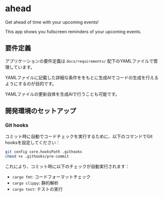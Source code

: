 # ahead

Get ahead of time with your upcoming events!

This app shows you fullscreen reminders of your upcoming events.

## 要件定義

アプリケーションの要件定義は `docs/requirements/` 配下のYAMLファイルで管理しています。

YAMLファイルに記載した詳細な条件ををもとに生成AIでコードの生成を行えるようにするのが目的です。

YAMLファイルの更新自体を生成AIで行うことも可能です。

## 開発環境のセットアップ

### Git hooks

コミット時に自動でコードチェックを実行するために、以下のコマンドでGit hooksを設定してください：

```sh
git config core.hooksPath .githooks
chmod +x .githooks/pre-commit
```

これにより、コミット時に以下のチェックが自動実行されます：
- `cargo fmt`: コードフォーマットチェック
- `cargo clippy`: 静的解析
- `cargo test`: テストの実行
